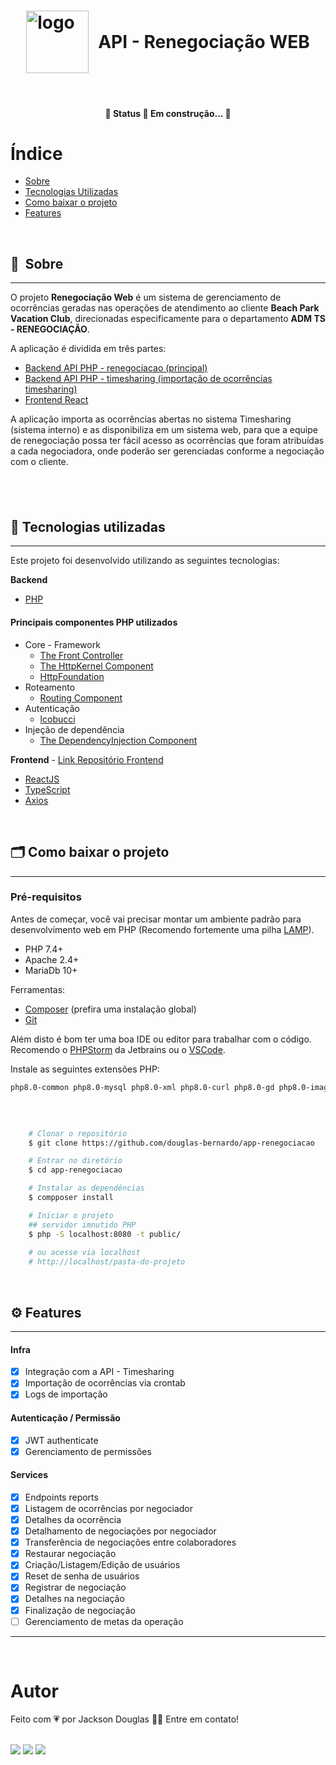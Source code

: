 <h1 style="display: flex; align-items: center; justify-content: center;" class="logo">
    <img width="100" style="margin-right: 15px;" src="https://ik.imagekit.io/rcjzrqiiqm7/logo_vacation_wyhJXU5a0.svg?updatedAt=1629735371452" alt="logo">
  API - Renegociação WEB
</h1>

&nbsp;

<h4 align="center">
	🚧  Status 🚀 Em construção...  🚧
</h4>

# Índice

- [Sobre](#-sobre)
- [Tecnologias Utilizadas](#-tecnologias-utilizadas)
- [Como baixar o projeto](#-como-baixar-o-projeto)
- [Features](#-features)


&nbsp;


## 🔖&nbsp; Sobre

---
O projeto **Renegociação Web** é um sistema de gerenciamento de ocorrências geradas nas operações de atendimento 
ao cliente **Beach Park Vacation Club**, direcionadas especificamente para o departamento **ADM TS - RENEGOCIAÇÃO**.

A aplicação é dividida em três partes:
- [Backend API PHP - renegociacao (principal)](https://github.com/douglas-bernardo/app-renegociacao)
- [Backend API PHP - timesharing (importação de ocorrências timesharing)](https://github.com/douglas-bernardo/api-timesharing)
- [Frontend React](https://github.com/douglas-bernardo/renegociacao-web)

A aplicação importa as ocorrências abertas no sistema Timesharing (sistema interno) e as disponibiliza em um sistema web,
para que a equipe de renegociação possa ter fácil acesso as ocorrências que foram atribuídas a cada negociadora, 
onde poderão ser gerenciadas conforme a negociação com o cliente.

&nbsp;
---

## 🚀 Tecnologias utilizadas

---
Este projeto foi desenvolvido utilizando as seguintes tecnologias:

**Backend**
- [PHP](https://www.php.net)

#### Principais componentes PHP utilizados
 
- Core - Framework
    - [The Front Controller](https://symfony.com/doc/current/create_framework/front_controller.html)
    - [The HttpKernel Component](https://symfony.com/doc/current/create_framework/http_kernel_controller_resolver.html)
    - [HttpFoundation](https://symfony.com/doc/current/create_framework/http_foundation.html)
- Roteamento
    - [Routing Component](https://symfony.com/doc/current/create_framework/routing.html)
- Autenticação
    - [lcobucci](https://github.com/lcobucci/jwt)
- Injeção de dependência
    - [The DependencyInjection Component](https://symfony.com/doc/current/create_framework/dependency_injection.html) 

**Frontend** - [Link Repositório Frontend](https://github.com/douglas-bernardo/app-renegociacao)
- [ReactJS](https://reactjs.org)
- [TypeScript](https://www.typescriptlang.org/)
- [Axios](https://github.com/axios/axios)

&nbsp;

## 🗂 Como baixar o projeto

---
### Pré-requisitos
Antes de começar, você vai precisar montar um ambiente padrão para desenvolvimento web em PHP (Recomendo fortemente uma pilha [LAMP](https://www.digitalocean.com/community/tutorials/how-to-install-linux-apache-mysql-php-lamp-stack-on-ubuntu-20-04-pt)).
- PHP 7.4+
- Apache 2.4+
- MariaDb 10+ 

Ferramentas:
- [Composer](https://getcomposer.org/) (prefira uma instalação global)
- [Git](https://git-scm.com/)

Além disto é bom ter uma boa IDE ou editor para trabalhar com o código. Recomendo o [PHPStorm](https://www.jetbrains.com/pt-br/phpstorm/) da Jetbrains ou o [VSCode](https://code.visualstudio.com/).

Instale as seguintes extensões PHP:
```bash
php8.0-common php8.0-mysql php8.0-xml php8.0-curl php8.0-gd php8.0-imagick php8.0-cli php8.0-dev php8.0-imap php8.0-mbstring php8.0-opcache php8.0-soap php8.0-zip php8.0-intl
```

&nbsp;

```bash

    # Clonar o repositório
    $ git clone https://github.com/douglas-bernardo/app-renegociacao

    # Entrar no diretório
    $ cd app-renegociacao

    # Instalar as dependências
    $ compposer install

    # Iniciar o projeto
    ## servidor imnutido PHP
    $ php -S localhost:8080 -t public/
    
    # ou acesse via localhost
    # http://localhost/pasta-do-projeto
```

&nbsp;

## ⚙️ Features

---

#### Infra
- [x] Integração com a API - Timesharing
- [x] Importação de ocorrências via crontab
- [x] Logs de importação

#### Autenticação / Permissão
- [x] JWT authenticate
- [x] Gerenciamento de permissões

#### Services
- [x] Endpoints reports 
- [x] Listagem de ocorrências por negociador
- [x] Detalhes da ocorrência
- [x] Detalhamento de negociações por negociador
- [x] Transferência de negociações entre colaboradores
- [x] Restaurar negociação
- [x] Criação/Listagem/Edição de usuários
- [x] Reset de senha de usuários
- [x] Registrar de negociação
- [x] Detalhes na negociação
- [x] Finalização de negociação
- [ ] Gerenciamento de metas da operação

---

&nbsp;

# Autor

<p>
  Feito com 💗 por Jackson Douglas 👋🏽 Entre em contato!
</p>

<br/>
<div>
  <a href = "mailto:jkdouglas21@gmail.com"><img src="https://img.shields.io/badge/-Gmail-%23333?style=for-the-badge&logo=gmail&logoColor=white" target="_blank"></a>
  <a href="https://www.linkedin.com/in/douglas-bernardo" target="_blank"><img src="https://img.shields.io/badge/-LinkedIn-%230077B5?style=for-the-badge&logo=linkedin&logoColor=white" target="_blank"></a>
  <a href="https://twitter.com/jkdouglas21" target="_blank"><img src="https://img.shields.io/badge/Twitter-1DA1F2?style=for-the-badge&logo=twitter&logoColor=white" target="_blank"></a>
</div>